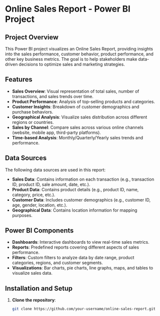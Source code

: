 # Online Sales Report - Power BI Project

## Project Overview

This Power BI project visualizes an Online Sales Report, providing insights into the sales performance, customer behavior, product performance, and other key business metrics. The goal is to help stakeholders make data-driven decisions to optimize sales and marketing strategies.

## Features

- **Sales Overview**: Visual representation of total sales, number of transactions, and sales trends over time.
- **Product Performance**: Analysis of top-selling products and categories.
- **Customer Insights**: Breakdown of customer demographics and purchase behaviors.
- **Geographical Analysis**: Visualize sales distribution across different regions or countries.
- **Sales by Channel**: Compare sales across various online channels (website, mobile app, third-party platforms).
- **Time-based Analysis**: Monthly/Quarterly/Yearly sales trends and performance.

## Data Sources

The following data sources are used in this report:

- **Sales Data**: Contains information on each transaction (e.g., transaction ID, product ID, sale amount, date, etc.).
- **Product Data**: Contains product details (e.g., product ID, name, category, price, etc.).
- **Customer Data**: Includes customer demographics (e.g., customer ID, age, gender, location, etc.).
- **Geographical Data**: Contains location information for mapping purposes.

## Power BI Components

- **Dashboards**: Interactive dashboards to view real-time sales metrics.
- **Reports**: Predefined reports covering different aspects of sales performance.
- **Filters**: Custom filters to analyze data by date range, product categories, regions, and customer segments.
- **Visualizations**: Bar charts, pie charts, line graphs, maps, and tables to visualize sales data.

## Installation and Setup

1. **Clone the repository**:
   ```bash
   git clone https://github.com/your-username/online-sales-report.git
